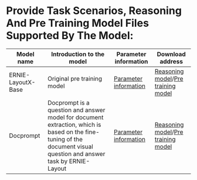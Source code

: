 # Provide Task Scenarios, Reasoning And Pre Training Model Files Supported By The Model:
| Model name | Introduction to the model | Parameter information | Download address |
| ---- | ---- | ---- |---- |
| ERNIE-LayoutX-Base | Original pre training model |[Parameter information](https://github.com/PaddlePaddle/PaddleNLP/blob/develop/paddlenlp/transformers/ernie_layout/modeling.py#L193%20%E8%BF%99%E4%B8%AA%E6%98%AF%E5%8F%82%E6%95%B0%E4%BF%A1%E6%81%AF) | [Reasoning model](https://github.com/PaddlePaddle/PaddleNLP/blob/develop/paddlenlp/transformers/ernie_layout/modeling.py#L193)/[Pre training model](https://github.com/PaddlePaddle/PaddleNLP/blob/develop/paddlenlp/transformers/ernie_layout/modeling.py#L193) |
| Docprompt | Docprompt is a question and answer model for document extraction, which is based on the fine-tuning of the document visual question and answer task by ERNIE-Layout |[Parameter information](https://github.com/PaddlePaddle/PaddleNLP/blob/develop/paddlenlp/transformers/ernie_layout/modeling.py#L193%20%E8%BF%99%E4%B8%AA%E6%98%AF%E5%8F%82%E6%95%B0%E4%BF%A1%E6%81%AF) | [Reasoning model](https://github.com/PaddlePaddle/PaddleNLP/tree/develop/model_zoo/ernie-layout)/[Pre training model](https://github.com/PaddlePaddle/PaddleNLP/tree/develop/model_zoo/ernie-layout) |


